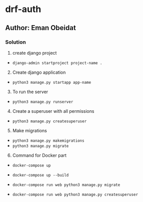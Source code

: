 # drf-auth


## Author: Eman Obeidat
### Solution

1. create django project

- `django-admin startproject project-name .`

2. Create django application

- `python3 manage.py startapp app-name`

3. To run the server

- `python3 manage.py runserver`

4. Create a superuser with all permissions

- `python3 manage.py createsuperuser`

5. Make migrations

- `python3 manage.py makemigrations`
- `python3 manage.py migrate`

6. Command for Docker part

- `docker-compose up`
- `docker-compose up --build`

- `docker-compose run web python3 manage.py migrate`
- `docker-compose run web python3 manage.py createsuperuser`